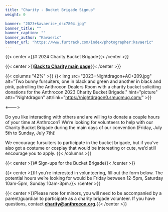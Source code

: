 ```yaml
---
title: "Charity - Bucket Brigade Signup"
weight: 0

banner: "2023+kavaeric+_dsc7804.jpg"
banner_title: ""
banner_caption: ""
banner_author: "Kavaeric"
banner_url: "https://www.furtrack.com/index/photographer:kavaeric"
---
```


{{< center >}}# 2024 Charity Bucket Brigade{{< /center >}}

{{< center >}}[**Back to Charity main page**](/charity){{< /center >}}

{{< columns "42%" >}}
{{< img src="2023+Nightdragon+AC+209.jpg" alt="Two bunny fursuiters, one in black and green and another in black and pink, patrolling the Anthrocon Dealers Room with a charity bucket soliciting donations for the Anthrocon 2023 Charity Bucket Brigade." hint="picture" attr="Nightdragon" attrlink="https://nightdragon0.smugmug.com/" >}}

<--->

Do you like interacting with others and are willing to donate a couple hours of your time at Anthrocon? We’re looking for volunteers to help with our Charity Bucket Brigade during the main days of our convention (Friday, July 5th to Sunday, July 7th)!

We encourage fursuiters to participate in the bucket brigade, but if you’ve also got a costume or cosplay that would be interesting or cute, we’d still encourage you to apply.
{{< /columns >}}

{{< center >}}# Sign-ups for the Bucket Brigade{{< /center >}}

{{< center >}}If you’re interested in volunteering, fill out the form below. The potential hours we’re looking for would be Friday between 12-5pm, Saturday 10am-5pm, Sunday 10am-3pm.{{< /center >}}

{{< center >}}Please note for minors, you will need to be accompanied by a parent/guardian to participate as a charity brigade volunteer. If you have questions, contact [**charity@anthrocon.org**](mailto:charity@anthrocon.org?subject=Anthrocon%202024%20Bucket%20Brigade).{{< /center >}}
